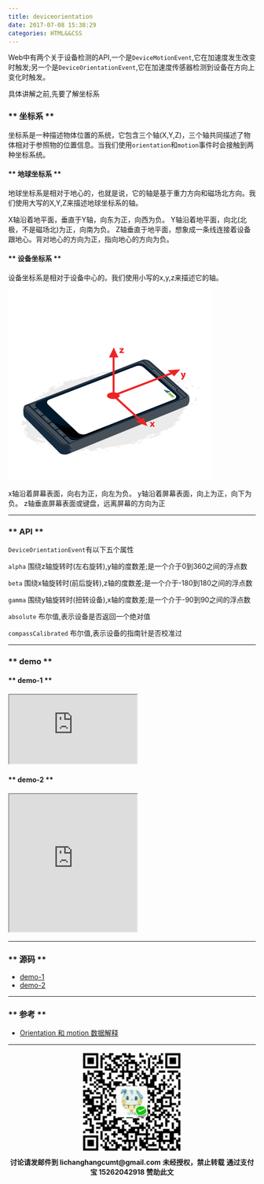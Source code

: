 ```yaml
---
title: deviceorientation
date: 2017-07-08 15:38:29
categories: HTML&&CSS
---
```


Web中有两个关于设备检测的API,一个是`DeviceMotionEvent`,它在加速度发生改变时触发;另一个是`DeviceOrientationEvent`,它在加速度传感器检测到设备在方向上变化时触发。

具体讲解之前,先要了解坐标系

### ** 坐标系 **

坐标系是一种描述物体位置的系统，它包含三个轴(X,Y,Z)，三个轴共同描述了物体相对于参照物的位置信息。当我们使用`orientation`和`motion`事件时会接触到两种坐标系统。

#### ** 地球坐标系 **

地球坐标系是相对于地心的，也就是说，它的轴是基于重力方向和磁场北方向。我们使用大写的X,Y,Z来描述地球坐标系的轴。

X轴沿着地平面，垂直于Y轴，向东为正，向西为负。
Y轴沿着地平面，向北(北极，不是磁场北)为正，向南为负。
Z轴垂直于地平面，想象成一条线连接着设备跟地心。背对地心的方向为正，指向地心的方向为负。


#### ** 设备坐标系 **

设备坐标系是相对于设备中心的。我们使用小写的x,y,z来描述它的轴。

![deviceorientation-0.png](/img/htmlcss/deviceorientation-0.png)

x轴沿着屏幕表面，向右为正，向左为负。
y轴沿着屏幕表面，向上为正，向下为负。
z轴垂直屏幕表面或键盘，远离屏幕的方向为正


********************************
### ** API **


`DeviceOrientationEvent`有以下五个属性

`alpha` 围绕z轴旋转时(左右旋转),y轴的度数差;是一个介于0到360之间的浮点数

`beta`  围绕x轴旋转时(前后旋转),z轴的度数差;是一个介于-180到180之间的浮点数

`gamma` 围绕y轴旋转时(扭转设备),x轴的度数差;是一个介于-90到90之间的浮点数

`absolute` 布尔值,表示设备是否返回一个绝对值

`compassCalibrated` 布尔值,表示设备的指南针是否校准过

*******************************

### ** demo **

#### ** <span class="under0">demo-1</span> **

<iframe src="http://www.sail.name/CSS_Demo/HtmlApiPractice/deviceorientation-one.html" style="width:260px;height:140px;">
</iframe>

#### ** <span class="under0">demo-2</span> **

<iframe src="http://www.sail.name/CSS_Demo/HtmlApiPractice/deviceorientation-tow.html" style="width:260px;height:280px;">
</iframe>

********************************

### ** 源码 **

- [demo-1](https://github.com/iamsail/CSS_Demo/blob/gh-pages/HtmlApiPractice/deviceorientation-one.html)
- [demo-2](https://github.com/iamsail/CSS_Demo/blob/gh-pages/HtmlApiPractice/deviceorientation-tow.html)

*******************************

### ** 参考 **
- [Orientation 和 motion 数据解释](https://developer.mozilla.org/zh-CN/docs/Web/Guide/Events/Orientation_and_motion_data_explained)
********************************
<div width="100%" align="center"><img src="/img/wx.png" alt="微信赞助二维码"></div></div>
<p style="margin-top: 0.4em; text-align: center">
      <b style="font-size: 1em;">讨论请发邮件到 lichanghangcumt@gmail.com</b>
      <b style="font-size: 1em;">未经授权，禁止转载</b>
      <b style="font-size: 1em;">通过支付宝 15262042918 赞助此文</b>
 </p>

